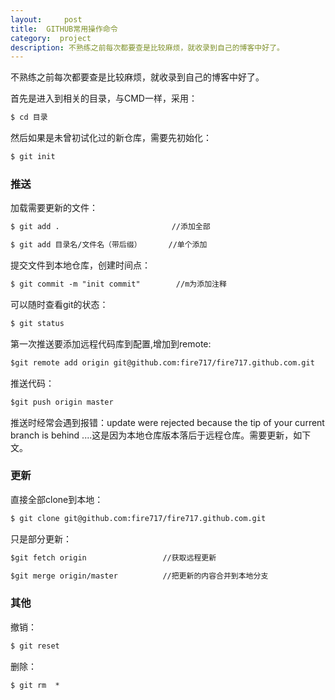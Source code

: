 ```yaml
---
layout:     post
title:  GITHUB常用操作命令
category:  project
description: 不熟练之前每次都要查是比较麻烦，就收录到自己的博客中好了。
---
```


不熟练之前每次都要查是比较麻烦，就收录到自己的博客中好了。


首先是进入到相关的目录，与CMD一样，采用：


````markdown
$ cd 目录
````


然后如果是未曾初试化过的新仓库，需要先初始化：


````markdown
$ git init  
````


### 推送
加载需要更新的文件：


````markdown
$ git add .                         //添加全部
````


````markdown
$ git add 目录名/文件名（带后缀）      //单个添加
````


提交文件到本地仓库，创建时间点：


````markdown
$ git commit -m "init commit"        //m为添加注释
````


可以随时查看git的状态：


````markdown
$ git status
````


第一次推送要添加远程代码库到配置,增加到remote:


````markdown
$git remote add origin git@github.com:fire717/fire717.github.com.git
````


推送代码：


````markdown
$git push origin master
````


推送时经常会遇到报错：update were rejected because the tip of your current branch is behind ....这是因为本地仓库版本落后于远程仓库。需要更新，如下文。

### 更新
直接全部clone到本地：


````markdown
$ git clone git@github.com:fire717/fire717.github.com.git
````


只是部分更新：


````markdown
$git fetch origin                 //获取远程更新
````


````markdown
$git merge origin/master          //把更新的内容合并到本地分支
````


### 其他
撤销：


````markdown
$ git reset
````


删除：


````markdown
$ git rm  * 
````




